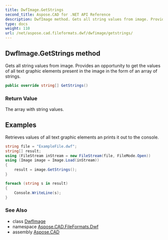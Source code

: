 ```yaml
---
title: DwfImage.GetStrings
second_title: Aspose.CAD for .NET API Reference
description: DwfImage method. Gets all string values from image. Provides an opportunity to get the values of all text graphic elements present in the image in the form of an array of strings
type: docs
weight: 110
url: /net/aspose.cad.fileformats.dwf/dwfimage/getstrings/
---
```

## DwfImage.GetStrings method

Gets all string values from image. Provides an opportunity to get the values of all text graphic elements present in the image in the form of an array of strings.

```csharp
public override string[] GetStrings()
```

### Return Value

The array with string values.

## Examples

Retrieves values of all text graphic elements an prints it out to the console.

```csharp
string file = "ExampleFile.dwf";
string[] result;
using (FileStream inStream = new FileStream(file, FileMode.Open))
using (Image image = Image.Load(inStream))
{
    result = image.GetStrings();
}

foreach (string s in result)
{
    Console.WriteLine(s);
}
```

### See Also

* class [DwfImage](../)
* namespace [Aspose.CAD.FileFormats.Dwf](../../../aspose.cad.fileformats.dwf/)
* assembly [Aspose.CAD](../../../)



